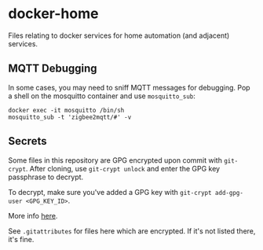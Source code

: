 # docker-home
Files relating to docker services for home automation (and adjacent) services.


## MQTT Debugging
In some cases, you may need to sniff MQTT messages for debugging.
Pop a shell on the mosquitto container and use `mosquitto_sub`:

    docker exec -it mosquitto /bin/sh
    mosquitto_sub -t 'zigbee2mqtt/#' -v


## Secrets
Some files in this repository are GPG encrypted upon commit with `git-crypt`.
After cloning, use `git-crypt unlock` and enter the GPG key passphrase to decrypt.

To decrypt, make sure you've added a GPG key with `git-crypt add-gpg-user <GPG_KEY_ID>`.

More info [here](https://www.guyrking.com/2018/09/22/encrypt-files-with-git-crypt.html).

See `.gitattributes` for files here which are encrypted.  If it's not listed there,
it's fine.
